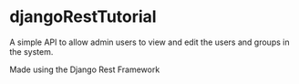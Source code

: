 # djangoRestTutorial
A simple API to allow admin users to view and edit the users and groups in the system.

Made using the Django Rest Framework
